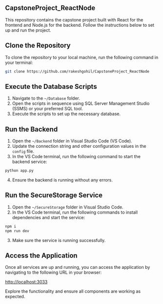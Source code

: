 ## CapstoneProject_ReactNode

This repository contains the capstone project built with React for the frontend and Node.js for the backend. Follow the instructions below to set up and run the project.

## Clone the Repository

To clone the repository to your local machine, run the following command in your terminal:

```bash
git clone https://github.com/rakeshgohil/CapstoneProject_ReactNode
```

## Execute the Database Scripts

1. Navigate to the `~/Database` folder.
2. Open the scripts in sequence using SQL Server Management Studio (SSMS) or your preferred SQL tool.
3. Execute the scripts to set up the necessary database.

## Run the Backend

1. Open the `~/Backend` folder in Visual Studio Code (VS Code).
2. Update the connection string and other configuration values in the `config` file.
3. In the VS Code terminal, run the following command to start the backend service:

```bash
python app.py
```

4. Ensure the backend is running without any errors.

## Run the SecureStorage Service

1. Open the `~/SecureStorage` folder in Visual Studio Code.
2. In the VS Code terminal, run the following commands to install dependencies and start the service:

```bash
npm i
npm run dev
```

3. Make sure the service is running successfully.

## Access the Application

Once all services are up and running, you can access the application by navigating to the following URL in your browser:

[http://localhost:3033](http://localhost:3033)

Explore the functionality and ensure all components are working as expected.
```
